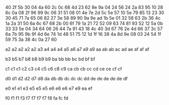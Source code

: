 40
2f  5b
30
04  4a  60
2c
0c  68
4d
23	62  8e	9a
04
24	56
24
2a	83  95
10
28  6c
0a
08  2f  96  99  9c
06
31	51
08
01  4e  7e
2d
5c  5e
57
10	5e  79	85
13
23  30
30
45	71  7a
65
06  82
27
3e	58  89  90  9a  9e
ad
1b	5e
01
32	58	63
2b
36  4c
1a
2a	31  50  6a
6c
67  68
2b
00  6f	79
1a
21  72
52
09  63	74  81	93
52
12	5a
0b
33  33  5e
04
34  64
06
26  44  7a  91
43
18  4c
40
3d	67  76
2e
4d  66
37
3c  57  6a	7b	95  9b  9f
4d
6e	74
1d
48	51  75
12
1d  1f
16
38	4a  8d  9e
08
03  24
54
1f  59  75
3a
38	4c
0a
27	60

a2  a2  a2	a2  a2
a3
a4	a4	a4
a5
a6
a7
a9	a9
aa
ab  ab
ac
ad
ae
af	af	af

b3
b5
b7
b8	b8
b9	b9
ba
bb	bb
bc
bd
bf  bf

c1	c1  c1
c2
c3
c4
c5
c6
c8
c9
ca
cb	cb
cc
cd
ce	ce
cf	cf

d0
d1
d2  d2
d7
d8
da
db	db
dc	dc	dc
dd
de	de	de	de	de
df

e0
e1	e1
e3
e5	e5	e5
e6	e6  e6
e7
e9
ea
ef

f0
f1	f1
f3
f7	f7  f7	f7
f8
fa
fc
fd
